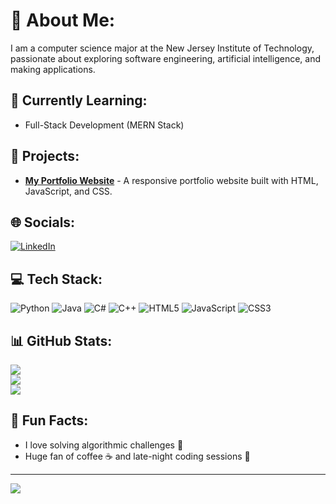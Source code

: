 # 💫 About Me:
I am a computer science major at the New Jersey Institute of Technology, passionate about exploring software engineering, artificial intelligence, and making applications.

## 🌱 Currently Learning:
- Full-Stack Development (MERN Stack)

## 🚀 Projects:
- [**My Portfolio Website**](https://iaalcantara17.github.io/portfolio-website/) - A responsive portfolio website built with HTML, JavaScript, and CSS.

## 🌐 Socials:
[![LinkedIn](https://img.shields.io/badge/LinkedIn-%230077B5.svg?logo=linkedin&logoColor=white)](https://linkedin.com/in/israel-alcantara/)

## 💻 Tech Stack:
![Python](https://img.shields.io/badge/Python-3670A0?style=for-the-badge&logo=python&logoColor=ffdd54)
![Java](https://img.shields.io/badge/Java-%23ED8B00.svg?style=for-the-badge&logo=java&logoColor=white)
![C#](https://img.shields.io/badge/C%23-%23239120.svg?style=for-the-badge&logo=csharp&logoColor=white)
![C++](https://img.shields.io/badge/C%2B%2B-%2300599C.svg?style=for-the-badge&logo=c%2B%2B&logoColor=white)
![HTML5](https://img.shields.io/badge/HTML5-%23E34F26.svg?style=for-the-badge&logo=html5&logoColor=white)
![JavaScript](https://img.shields.io/badge/JavaScript-%23323330.svg?style=for-the-badge&logo=javascript&logoColor=%23F7DF1E)
![CSS3](https://img.shields.io/badge/CSS3-%231572B6.svg?style=for-the-badge&logo=css3&logoColor=white)

## 📊 GitHub Stats:
![](https://github-readme-stats.vercel.app/api?username=iaalcantara17&theme=dracula&hide_border=false&include_all_commits=false&count_private=false)<br/>
![](https://github-readme-streak-stats.herokuapp.com/?user=iaalcantara17&theme=dracula&hide_border=false)<br/>
![](https://github-readme-stats.vercel.app/api/top-langs/?username=iaalcantara17&theme=dracula&hide_border=false&include_all_commits=false&count_private=false&layout=compact)


## 🎉 Fun Facts:
- I love solving algorithmic challenges 🧠
- Huge fan of coffee ☕ and late-night coding sessions 🌙

---
[![](https://visitcount.itsvg.in/api?id=iaalcantara17&label=Profile%20Views&color=1&icon=5&pretty=false)](https://visitcount.itsvg.in)
